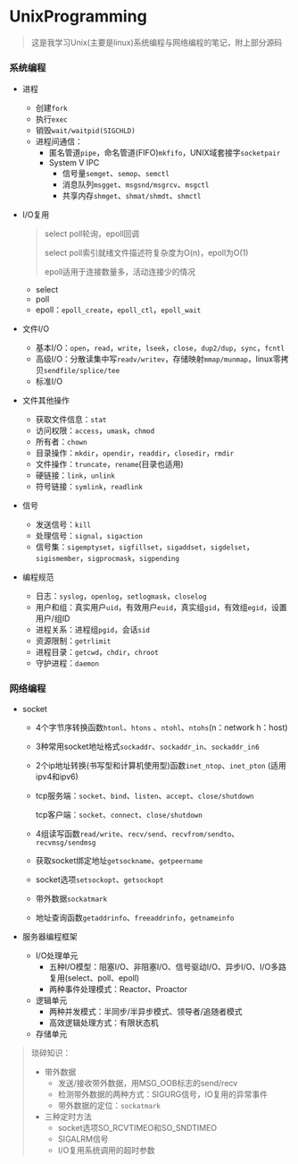 # UnixProgramming

> 这是我学习Unix(主要是linux)系统编程与网络编程的笔记，附上部分源码

### 系统编程

* 进程
  
  * 创建`fork`
  * 执行`exec`
  * 销毁`wait/waitpid(SIGCHLD)`
  * 进程间通信：
    * 匿名管道`pipe`，命名管道(FIFO)`mkfifo`，UNIX域套接字`socketpair`
    * System V IPC
      * 信号量`semget`、`semop`、`semctl`
      * 消息队列`msgget`、`msgsnd/msgrcv`、`msgctl`
      * 共享内存`shmget`、`shmat/shmdt`、`shmctl`
  
* I/O复用
  
  > select poll轮询，epoll回调
  >
  > select poll索引就绪文件描述符复杂度为O(n)，epoll为O(1)
  >
  > epoll适用于连接数量多，活动连接少的情况
  
  * select
  * poll
  * epoll：`epoll_create`，`epoll_ctl`，`epoll_wait`
  
* 文件I/O
  * 基本I/O：`open`，`read`，`write`，`lseek`，`close`，`dup2/dup`，`sync`，`fcntl`
  * 高级I/O：分散读集中写`readv/writev`，存储映射`mmap/munmap`，linux零拷贝`sendfile/splice/tee`
  * 标准I/O
  
* 文件其他操作
  * 获取文件信息：`stat`
  * 访问权限：`access`，`umask`，`chmod`
  * 所有者：`chown`
  * 目录操作：`mkdir`，`opendir`，`readdir`，`closedir`，`rmdir`
  * 文件操作：`truncate`，`rename`(目录也适用)
  * 硬链接：`link`，`unlink`
  * 符号链接：`symlink`，`readlink`
  
* 信号

  * 发送信号：`kill`
  * 处理信号：`signal`，`sigaction`
  * 信号集：`sigemptyset`，`sigfillset`，`sigaddset`，`sigdelset`，`sigismember`，`sigprocmask`，`sigpending`

* 编程规范
  * 日志：`syslog`，`openlog`，`setlogmask`，`closelog`
  * 用户和组：真实用户`uid`，有效用户`euid`，真实组`gid`，有效组`egid`，设置用户/组ID
  * 进程关系：进程组`pgid`，会话`sid`
  * 资源限制：`getrlimit`
  * 进程目录：`getcwd`，`chdir`，`chroot`
  * 守护进程：`daemon`

### 网络编程

* socket
  * 4个字节序转换函数`htonl`、`htons` 、`ntohl`、`ntohs`(n：network     h：host)

  * 3种常用socket地址格式`sockaddr`、`sockaddr_in`、`sockaddr_in6`

  * 2个ip地址转换(书写型和计算机使用型)函数`inet_ntop`、`inet_pton` (适用ipv4和ipv6)

  * tcp服务端：`socket`、`bind`、`listen`、`accept`、`close/shutdown`

    tcp客户端：`socket`、`connect`、`close/shutdown`

  * 4组读写函数`read/write`、`recv/send`、`recvfrom/sendto`、`recvmsg/sendmsg`

  * 获取socket绑定地址`getsockname`、`getpeername`

  * socket选项`setsockopt`、`getsockopt`

  * 带外数据`sockatmark`

  * 地址查询函数`getaddrinfo`、`freeaddrinfo`，`getnameinfo`
  
* 服务器编程框架

  * I/O处理单元
    * 五种I/O模型：阻塞I/O、非阻塞I/O、信号驱动I/O、异步I/O、I/O多路复用(select、poll、epoll)
    * 两种事件处理模式：Reactor、Proactor
  * 逻辑单元
    * 两种并发模式：半同步/半异步模式、领导者/追随者模式
    * 高效逻辑处理方式：有限状态机
  * 存储单元

> 琐碎知识：
>
> * 带外数据
>   * 发送/接收带外数据，用MSG_OOB标志的send/recv
>   * 检测带外数据的两种方式：SIGURG信号，IO复用的异常事件
>   * 带外数据的定位：`sockatmark`
> * 三种定时方法
>   * socket选项SO_RCVTIMEO和SO_SNDTIMEO
>   * SIGALRM信号
>   * I/O复用系统调用的超时参数
